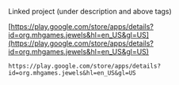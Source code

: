 
Linked project (under description and above tags)

[https://play.google.com/store/apps/details?id=org.mhgames.jewels&hl=en_US&gl=US](https://play.google.com/store/apps/details?id=org.mhgames.jewels&hl=en_US&gl=US)

```
https://play.google.com/store/apps/details?id=org.mhgames.jewels&hl=en_US&gl=US
```

